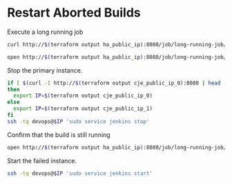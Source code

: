 Restart Aborted Builds
======================

Execute a long running job

```bash
curl http://$(terraform output ha_public_ip):8080/job/long-running-job/build?delay=0sec

open http://$(terraform output ha_public_ip):8080/job/long-running-job/1/console
```

Stop the primary instance.

```bash
if [ $(curl -I http://$(terraform output cje_public_ip_0):8080 | head -n 1| cut -d$' ' -f2) == 200 ];
then
  export IP=$(terraform output cje_public_ip_0)
else
  export IP=$(terraform output cje_public_ip_1)
fi
ssh -tq devops@$IP 'sudo service jenkins stop'
```

Confirm that the build is still running

```bash
open http://$(terraform output ha_public_ip):8080/job/long-running-job/1/console
```

Start the failed instance.

```bash
ssh -tq devops@$IP 'sudo service jenkins start'
```